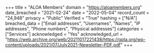 +++
title = "ALOA Members"
domain = "https://aloamembers.org"
date_breached = "2021-02-24"
date = "2022-05-04"
record_count = "24,948"
privacy = "Public"
Verified = "True"
hashing = ["N/A"]
breached_data = ["Email addresses", "Usernames", "Names", "IP addresses", "Phone numbers", "Physical addresses"]
categories = ["Services"]
acknowledged = "Yes"
acknowledged_url = "https://web.archive.org/web/20211017221438/https://gpla.org/wp-content/uploads/2021/07/July2021-Newsletter-PDF.pdf"
+++
